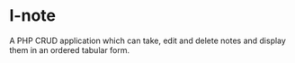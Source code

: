 # I-note
A PHP CRUD application which can take, edit and delete notes and display them in an ordered tabular form. 
